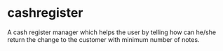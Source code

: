 # cashregister
A cash register manager which helps the user by telling how can he/she return the change to the customer with minimum number of notes.

